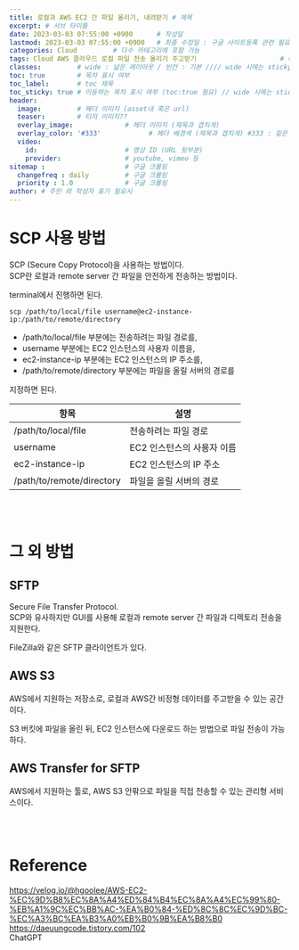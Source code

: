 ```yaml
---
title: 로컬과 AWS EC2 간 파일 올리기, 내려받기 # 제목
excerpt: # 서브 타이틀
date: 2023-03-03 07:55:00 +0900      # 작성일
lastmod: 2023-03-03 07:55:00 +0900   # 최종 수정일 : 구글 사이트등록 관련 필요
categories: Cloud         # 다수 카테고리에 포함 가능
tags: Cloud AWS 클라우드 로컬 파일 전송 올리기 주고받기                     # 태그 복수개 가능
classes:         # wide : 넓은 레이아웃 / 빈칸 : 기본 //// wide 시에는 sticky toc 불가
toc: true        # 목차 표시 여부
toc_label:       # toc 제목
toc_sticky: true # 이동하는 목차 표시 여부 (toc:true 필요) // wide 시에는 sticky toc 불가
header: 
  image:         # 헤더 이미지 (asset내 혹은 url)
  teaser:        # 티저 이미지??
  overlay_image:             # 헤더 이미지 (제목과 겹치게)
  overlay_color: '#333'            # 헤더 배경색 (제목과 겹치게) #333 : 짙은 회색
  video:
    id:                      # 영상 ID (URL 뒷부분)
    provider:                # youtube, vimeo 등
sitemap :                    # 구글 크롤링
  changefreq : daily         # 구글 크롤링
  priority : 1.0             # 구글 크롤링
author: # 주인 외 작성자 표기 필요시
---
```

<!--postNo: 2023_001-->

# SCP 사용 방법

SCP (Secure Copy Protocol)을 사용하는 방법이다.  
SCP란 로컬과 remote server 간 파일을 안전하게 전송하는 방법이다.  

terminal에서 진행하면 된다.  

```terminal
scp /path/to/local/file username@ec2-instance-ip:/path/to/remote/directory
```

* /path/to/local/file 부분에는 전송하려는 파일 경로를,  
* username 부분에는 EC2 인스턴스의 사용자 이름을,  
* ec2-instance-ip 부분에는 EC2 인스턴스의 IP 주소를,  
* /path/to/remote/directory 부분에는 파일을 올릴 서버의 경로를  

지정하면 된다.  

|항목|설명|
|---|---|
|/path/to/local/file|전송하려는 파일 경로|
|username|EC2 인스턴스의 사용자 이름|
|ec2-instance-ip|EC2 인스턴스의 IP 주소|
|/path/to/remote/directory|파일을 올릴 서버의 경로|

<br>
<br>

# 그 외 방법

## SFTP

Secure File Transfer Protocol.  
SCP와 유사하지만 GUI를 사용해 로컬과 remote server 간 파일과 디렉토리 전송을 지원한다.  

FileZilla와 같은 SFTP 클라이언트가 있다.  

## AWS S3

AWS에서 지원하는 저장소로, 로컬과 AWS간 비정형 데이터를 주고받을 수 있는 공간이다.  

S3 버킷에 파일을 올린 뒤, EC2 인스턴스에 다운로드 하는 방법으로 파일 전송이 가능하다.  

## AWS Transfer for SFTP

AWS에서 지원하는 툴로, AWS S3 안팎으로 파일을 직접 전송할 수 있는 관리형 서비스이다.  

<br>
<br>

# Reference

https://velog.io/@hgoolee/AWS-EC2-%EC%9D%B8%EC%8A%A4%ED%84%B4%EC%8A%A4%EC%99%80-%EB%A1%9C%EC%BB%AC-%EA%B0%84-%ED%8C%8C%EC%9D%BC-%EC%A3%BC%EA%B3%A0%EB%B0%9B%EA%B8%B0  
https://daeuungcode.tistory.com/102  
ChatGPT